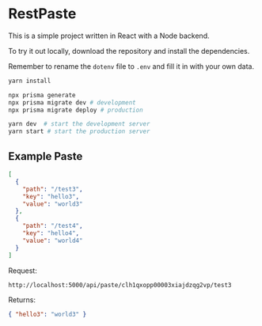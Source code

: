 # RestPaste

This is a simple project written in React with a Node backend.

To try it out locally, download the repository and install the dependencies.

Remember to rename the `dotenv` file to `.env` and fill it in with your own data.

```sh
yarn install

npx prisma generate
npx prisma migrate dev # development
npx prisma migrate deploy # production

yarn dev  # start the development server
yarn start # start the production server
```

## Example Paste

```json
[
  {
    "path": "/test3",
    "key": "hello3",
    "value": "world3"
  },
  {
    "path": "/test4",
    "key": "hello4",
    "value": "world4"
  }
]
```

Request:

```text
http://localhost:5000/api/paste/clh1qxopp00003xiajdzqg2vp/test3
```

Returns:

```json
{ "hello3": "world3" }
```
